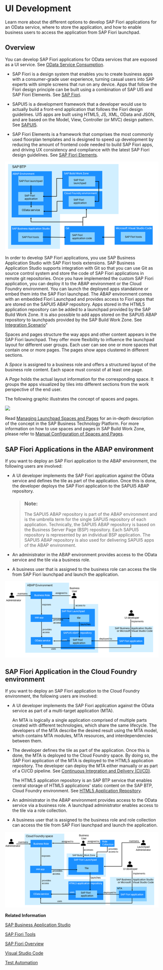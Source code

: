 <!-- loiob74a89d3565b4abeb88efb581a081c8d -->

# UI Development

Learn more about the different options to develop SAP Fiori applications for an OData service, where to store the application, and how to enable business users to access the application from SAP Fiori launchpad.



<a name="loiob74a89d3565b4abeb88efb581a081c8d__section_ofq_hts_ctb"/>

## Overview

You can develop SAP Fiori applications for OData services that are exposed as a UI service. See [OData Service Consumption](https://help.sap.com/docs/abap-cloud/abap-rap/odata-service-consumption?version=sap_btp).

-   SAP Fiori is a design system that enables you to create business apps with a consumer-grade user experience, turning casual users into SAP experts with simple screens that run on any device. Apps that follow the Fiori design principle can be built using a combination of SAP UI5 and SAP Fiori Elements. See [SAP Fiori](https://help.sap.com/docs/SAP_FIORI_OVERVIEW).

-   SAPUI5 is a development framework that a developer would use to actually build a front-end application that follows the Fiori design guidelines. UI5 apps are built using HTML5, JS, XML, OData and JSON, and are based on the Model, View, Controller \(or MVC\) design pattern. See [SAPUI5](https://help.sap.com/docs/SAPUI5?version=External).

-   SAP Fiori Elements is a framework that comprises the most commonly used floorplan templates and is designed to speed up development by reducing the amount of frontend code needed to build SAP Fiori apps, and driving UX consistency and compliance with the latest SAP Fiori design guidelines. See [SAP Fiori Elements](https://sapui5.hana.ondemand.com/#/topic/03265b0408e2432c9571d6b3feb6b1fd).


![](images/UIDevOverviewBTP_6d231ba.png)



In order to develop SAP Fiori applications, you use SAP Business Application Studio with SAP Fiori tools extensions. SAP Business Application Studio supports integration with Git so that you can use Git as source control system and store the code of SAP Fiori applications in remote git repositories. Once you have implemented the custom SAP Fiori application, you can deploy it to the ABAP environment or the Cloud Foundry environment. You can launch the deployed apps standalone or embed them into the SAP Fiori launchpad. The ABAP environment comes with an embedded Fiori Launchpad and provides access to Fiori apps that are stored on the SAPUI5 ABAP repository. Apps stored in the HTML5 application repository can be added to a launchpad provided by the SAP Build Work Zone. It is also possible to add apps stored on the SAPUI5 ABAP repository to launchpads provided by the SAP Build Work Zone. See [Integration Scenario](https://help.sap.com/docs/btp/sap-business-technology-platform/integration-scenarios?version=Cloud)"



Spaces and pages structure the way apps and other content appears in the SAP Fiori launchpad. They offer more flexibility to influence the launchpad layout for different user groups. Each user can see one or more spaces that contain one or more pages. The pages show apps clustered in different sections.

A *Space* is assigned to a business role and offers a structured layout of the business role content. Each space must consist of at least one page.

A *Page* holds the actual layout information for the corresponding space. It groups the apps visualized by tiles into different sections from the work perspective of the end user.

The following graphic illustrates the concept of spaces and pages.

![](images/SpaceandPageillustration_044d249.png)

Read [Managing Launchpad Spaces and Pages](https://help.sap.com/docs/btp/user-interface-configurations/managing-launchpad-spaces-and-pages?version=Cloud) for an in-depth description of the concept in the SAP Business Technology Platform. For more information on how to use spaces and pages in SAP Build Work Zone, please refer to [Manual Configuration of Spaces and Pages](https://help.sap.com/docs/build-work-zone-standard-edition/sap-build-work-zone-standard-edition/manual-configuration-of-spaces-and-pages?q=Space).



<a name="loiob74a89d3565b4abeb88efb581a081c8d__section_evh_23r_stb"/>

## SAP Fiori Applications in the ABAP environment

If you want to deploy an SAP Fiori application to the ABAP environment, the following users are involved:

-   A UI developer implements the SAP Fiori application against the OData service and defines the tile as part of the application. Once this is done, the developer deploys the SAP Fiori application to the SAPUI5 ABAP repository.

    > ### Note:  
    > The SAPUI5 ABAP repository is part of the ABAP environment and is the umbrella term for the single SAPUI5 repository of each application. Technically, the SAPUI5 ABAP repository is based on the Business Server Page \(BSP\) repository. Each SAPUI5 repository is represented by an individual BSP application. The SAPUI5 ABAP repository is also used for delivering SAPUI5 apps of the ABAP environment.

-   An administrator in the ABAP environment provides access to the OData service and the tile via a business role.
-   A business user that is assigned to the business role can access the tile from SAP Fiori launchpad and launch the application.

![](images/FioriAppsinABAP_830ec12.png)



<a name="loiob74a89d3565b4abeb88efb581a081c8d__section_u5t_g3r_stb"/>

## SAP Fiori Application in the Cloud Foundry environment

If you want to deploy an SAP Fiori application to the Cloud Foundry environment, the following users are involved:

-   A UI developer implements the SAP Fiori application against the OData service as part of a multi-target application \(MTA\).

    An MTA is logically a single application comprised of multiple parts created with different technologies, which share the same lifecycle. The developers of the MTA describe the desired result using the MTA model, which contains MTA modules, MTA resources, and interdependencies between them.

-   The developer defines the tile as part of the application. Once this is done, the MTA is deployed to the Cloud Foundry space. By doing so, the SAP Fiori application of the MTA is deployed to the HTML5 application repository. The developer can deploy the MTA either manually or as part of a CI/CD pipeline. See [Continuous Integration and Delivery \(CI/CD\)](https://help.sap.com/products/BTP/65de2977205c403bbc107264b8eccf4b/fe74df55b0f54e99bf6e13a3b53e1db0.html?version=Cloud).

    The HTML5 application repository is an SAP BTP service that enables central storage of HTML5 applications' static content on the SAP BTP, Cloud Foundry environment. See [HTML5 Application Repository](https://help.sap.com/products/BTP/65de2977205c403bbc107264b8eccf4b/f8520f572a6445a7bfaff4a1bbcbe60a.html?version=Cloud).

-   An administrator in the ABAP environment provides access to the OData service via a business role. A launchpad administrator enables access to the tile via a role collection.
-   A business user that is assigned to the business role and role collection can access the tile from SAP Fiori launchpad and launch the application.

![](images/UIDevCF_dfa94a6.png)

**Related Information**  


[SAP Business Application Studio](https://help.sap.com/viewer/product/SAP%20Business%20Application%20Studio/Cloud/en-US)

[SAP Fiori Tools](https://help.sap.com/viewer/product/SAP_FIORI_tools/Latest/en-US)

[SAP Fiori Overview](https://help.sap.com/viewer/product/SAP_FIORI_OVERVIEW/5_OVERVIEW/en-US?task=discover_task)

[Visual Studio Code](https://help.sap.com/viewer/17d50220bcd848aa854c9c182d65b699/Latest/en-US/17efa217f7f34a9eba53d7b209ca4280.html)

[Test Automation](https://developers.sap.com/group.fiori-elements-mockserver-opa.html)

